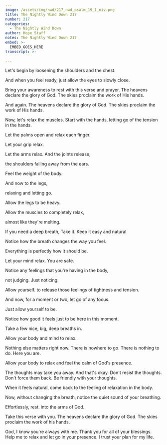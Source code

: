 ```yaml
---
image: /assets/img/nwd/217_nwd_psalm_19_1_niv.png
title: The Nightly Wind Down 217
number: 217
categories:
  - The Nightly Wind Down
author: Hope Staff
notes: The Nightly Wind Down 217
embed: >-
  EMBED_GOES_HERE
transcript: >-
  
---
```

Let's begin by loosening the shoulders and the chest.

And when you feel ready, just allow the eyes to slowly close.

Bring your awareness to rest with this verse and prayer. The heavens declare the glory of God. The skies proclaim the work of His hands.

And again. The heavens declare the glory of God. The skies proclaim the work of His hands.

Now, let's relax the muscles. Start with the hands, letting go of the tension in the hands.

Let the palms open and relax each finger.

Let your grip relax.

Let the arms relax. And the joints release,

the shoulders falling away from the ears.

Feel the weight of the body.

And now to the legs,

relaxing and letting go.

Allow the legs to be heavy.

Allow the muscles to completely relax,

almost like they're melting.

If you need a deep breath, Take it. Keep it easy and natural.

Notice how the breath changes the way you feel.

Everything is perfectly how it should be.

Let your mind relax. You are safe.

Notice any feelings that you're having in the body,

not judging. Just noticing.

Allow yourself. to release those feelings of tightness and tension.

And now, for a moment or two, let go of any focus.

Just allow yourself to be.

Notice how good it feels just to be here in this moment.

Take a few nice, big, deep breaths in.

Allow your body and mind to relax.

Nothing else matters right now. There is nowhere to go. There is nothing to do. Here you are.

Allow your body to relax and feel the calm of God's presence.

The thoughts may take you away. And that's okay. Don't resist the thoughts. Don't force them back. Be friendly with your thoughts.

When it feels natural, come back to the feeling of relaxation in the body.

Now, without changing the breath, notice the quiet sound of your breathing.

Effortlessly, rest. into the arms of God.

Take this verse with you. The heavens declare the glory of God. The skies proclaim the work of his hands.

God, I know you're always with me. Thank you for all of your blessings. Help me to relax and let go in your presence. I trust your plan for my life.

